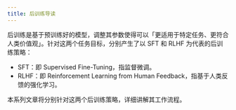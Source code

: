 ```yaml
---
title: 后训练导读
---
```


后训练是基于预训练好的模型，调整其参数使得可以「更适用于特定任务、更符合人类价值观」。针对这两个任务目标，分别产生了以 SFT 和 RLHF 为代表的后训练策略：

- SFT：即 Supervised Fine-Tuning，指监督微调。
- RLHF：即 Reinforcement Learning from Human Feedback，指基于人类反馈的强化学习。

本系列文章将分别针对这两个后训练策略，详细讲解其工作流程。
